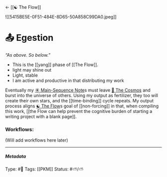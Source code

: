 <- [[☯️ The Flow]]

![[5415BE5E-0F51-484E-8D65-50A858C99DA0.jpeg]]

# 📤 Egestion

_“As above. So below.”_

- This is the [[yang]] phase of [[The Flow]]. 
- light may shine out
- Light, stable
- I am active and productive in that distributing my work

Eventually my [☀️ Main-Sequence Note](Main-Sequence%20Note)s must leave [🔮 The Cosmos](🔮%20The%20Cosmos/The%20Cosmos.md) and burst into the universe of others. Using my output as fertilizer, they too will create their own stars, and the [[time-binding]] cycle repeats. My output process aligns [☯️ The Flow](🔮%20The%20Cosmos/The%20Flow.md)s goal of [[non-forcing]] in that, when compiling this work, [[the Flow can help prevent the cognitive burden of starting a writing project with a blank page]]. 

### Workflows:

(Will add workflows here later)

___

##### Metadata

Type: #🔵 
Tags: [[PKM]]
Status: #⛅️/⛅ 

